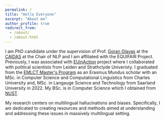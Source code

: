 ```yaml
---
permalink: /
title: "Hello Everyone"
excerpt: "About me"
author_profile: true
redirect_from: 
  - /about/
  - /about.html
---
```


I am PhD candidate under the supervision of Prof. [Goran Glavas](https://scholar.google.de/citations?user=Ym0myOwAAAAJ&hl=en)  at the [CAIDAS](https://www.uni-wuerzburg.de/caidas/home/) at the Chair of NLP and I am affiliated with the EQUIFAIR Project. Previously, I was associated with [EUinAction](https://www.euinaction.eu/) project where I collaborated with political scientists from Leiden and Strathclyde Univeristy. I graduated from the [EMLCT Master's Program](https://lct-master.org/) as an Erasmus Mundus scholar with an MSc. in Computer Science and Computational Linguistics from Charles University and, MSc. in Langauge Science and Technology from Saarland University in 2022. My BSc. is in Computer Science which I obtained from [NUST](https://nust.edu.pk/). 

My research centers on multilingual hallucinations and biases. Specifically, I am dedicated to creating resources and methods aimed at understanding and addressing these issues in massively multilingual setting.
